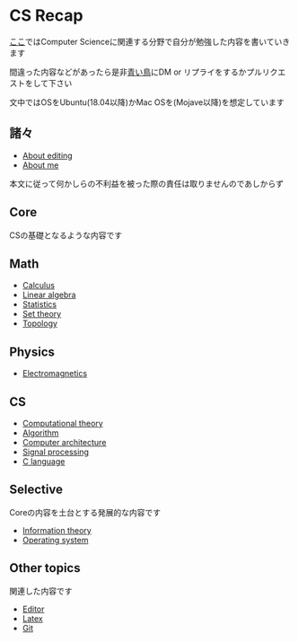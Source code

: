 # CS Recap

[ここ](https://diohabara.github.io/cs-recap)ではComputer Scienceに関連する分野で自分が勉強した内容を書いていきます

間違った内容などがあったら是非[青い鳥](https://twitter.com/legarconaujapon)にDM or リプライをするかプルリクエストをして下さい

文中ではOSをUbuntu(18.04以降)かMac OSを(Mojave以降)を想定しています

## 諸々

* [About editing](EDIT.md)
* [About me](ABOUT.md)

本文に従って何かしらの不利益を被った際の責任は取りませんのであしからず

## Core

CSの基礎となるような内容です

## Math

* [Calculus](cal/cal00.md)
* [Linear algebra](linear-alge/linear-alge00.md)
* [Statistics](stat/stat00.md)
* [Set theory](set/set00.md)
* [Topology](topo/topo00.md)

## Physics

* [Electromagnetics](elec/elec00.md)

## CS

* [Computational theory](comp-theo/comp-theo00.md)
* [Algorithm](algo/algo00.md)
* [Computer architecture](comp-arch/comp-arch00.md)
* [Signal processing](signal/signal00.md)
* [C language](clang/clang00.md)

## Selective

Coreの内容を土台とする発展的な内容です

* [Information theory](info-theo/info-theo00.md)
* [Operating system](os/os00.md)

## Other topics

関連した内容です

* [Editor](other/editor.md)
* [Latex](other/latex.md)
* [Git](othergit.md)
